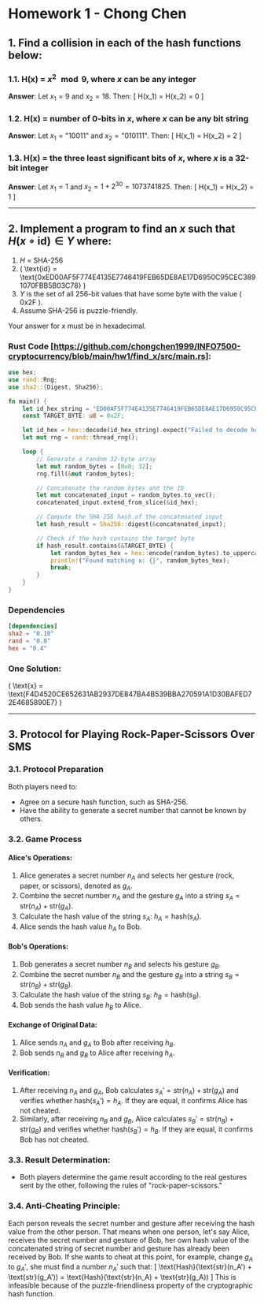 # Homework 1 - Chong Chen

## 1. Find a collision in each of the hash functions below:

### 1.1. H(x) = $x^2 \mod 9$, where $x$ can be any integer

**Answer**:
Let $x_1 = 9$ and $x_2 = 18$. Then:
\[
H(x_1) = H(x_2) = 0
\]

### 1.2. H(x) = number of 0-bits in $x$, where $x$ can be any bit string

**Answer**:
Let $x_1 = \text{"10011"}$ and $x_2 = \text{"010111"}$. Then:
\[
H(x_1) = H(x_2) = 2
\]

### 1.3. H(x) = the three least significant bits of $x$, where $x$ is a 32-bit integer

**Answer**:
Let $x_1 = 1$ and $x_2 = 1 + 2^{30} = 1073741825$. Then:
\[
H(x_1) = H(x_2) = 1
\]

---

## 2. Implement a program to find an $x$ such that $H(x \circ \text{id}) \in Y$ where:

1. $H$ = SHA-256
2. \( \text{id} = \text{0xED00AF5F774E4135E7746419FEB65DE8AE17D6950C95CEC3891070FBB5B03C78} \)
3. $Y$ is the set of all 256-bit values that have some byte with the value \( 0x2F \).
4. Assume SHA-256 is puzzle-friendly.

Your answer for $x$ must be in hexadecimal.

### Rust Code [https://github.com/chongchen1999/INFO7500-cryptocurrency/blob/main/hw1/find_x/src/main.rs]:
```rust
use hex;
use rand::Rng;
use sha2::{Digest, Sha256};

fn main() {
    let id_hex_string = "ED00AF5F774E4135E7746419FEB65DE8AE17D6950C95CEC3891070FBB5B03C78";
    const TARGET_BYTE: u8 = 0x2F;

    let id_hex = hex::decode(id_hex_string).expect("Failed to decode hexadecimal string");
    let mut rng = rand::thread_rng();

    loop {
        // Generate a random 32-byte array
        let mut random_bytes = [0u8; 32];
        rng.fill(&mut random_bytes);

        // Concatenate the random bytes and the ID
        let mut concatenated_input = random_bytes.to_vec();
        concatenated_input.extend_from_slice(&id_hex);

        // Compute the SHA-256 hash of the concatenated input
        let hash_result = Sha256::digest(&concatenated_input);

        // Check if the hash contains the target byte
        if hash_result.contains(&TARGET_BYTE) {
            let random_bytes_hex = hex::encode(random_bytes).to_uppercase();
            println!("Found matching x: {}", random_bytes_hex);
            break;
        }
    }
}
```

### Dependencies
   ```toml
   [dependencies]
   sha2 = "0.10"
   rand = "0.8"
   hex = "0.4"
   ```

### One Solution:
\( \text{x} = \text{F4D4520CE652631AB2937DE847BA4B539BBA270591A1D30BAFED72E4685890E7} \)

---

## 3. Protocol for Playing Rock-Paper-Scissors Over SMS

### 3.1. Protocol Preparation
Both players need to:
- Agree on a secure hash function, such as SHA-256.
- Have the ability to generate a secret number that cannot be known by others.

### 3.2. Game Process

#### Alice's Operations:
1. Alice generates a secret number $n_A$ and selects her gesture (rock, paper, or scissors), denoted as $g_A$.
2. Combine the secret number $n_A$ and the gesture $g_A$ into a string $s_A = \text{str}(n_A) + \text{str}(g_A)$.
3. Calculate the hash value of the string $s_A$: $h_A = \text{hash}(s_A)$.
4. Alice sends the hash value $h_A$ to Bob.

#### Bob's Operations:
1. Bob generates a secret number $n_B$ and selects his gesture $g_B$.
2. Combine the secret number $n_B$ and the gesture $g_B$ into a string $s_B = \text{str}(n_B) + \text{str}(g_B)$.
3. Calculate the hash value of the string $s_B$: $h_B = \text{hash}(s_B)$.
4. Bob sends the hash value $h_B$ to Alice.

#### Exchange of Original Data:
1. Alice sends $n_A$ and $g_A$ to Bob after receiving $h_B$.
2. Bob sends $n_B$ and $g_B$ to Alice after receiving $h_A$.

#### Verification:
1. After receiving $n_A$ and $g_A$, Bob calculates $s_A' = \text{str}(n_A) + \text{str}(g_A)$ and verifies whether $\text{hash}(s_A') = h_A$. If they are equal, it confirms Alice has not cheated.
2. Similarly, after receiving $n_B$ and $g_B$, Alice calculates $s_B' = \text{str}(n_B) + \text{str}(g_B)$ and verifies whether $\text{hash}(s_B') = h_B$. If they are equal, it confirms Bob has not cheated.

### 3.3. Result Determination:
- Both players determine the game result according to the real gestures sent by the other, following the rules of "rock-paper-scissors."

### 3.4. Anti-Cheating Principle:
Each person reveals the secret number and gesture after receiving the hash value from the other person. That means when one person, let's say Alice, receives the secret number and gesture of Bob, her own hash value of the concatenated string of secret number and gesture has already been received by Bob. If she wants to cheat at this point, for example, change $g_A$ to $g_A'$, she must find a number $n_A'$ such that:
\[
\text{Hash}(\text{str}(n_A') + \text{str}(g_A')) = \text{Hash}(\text{str}(n_A) + \text{str}(g_A))
\]
This is infeasible because of the puzzle-friendliness property of the cryptographic hash function.
